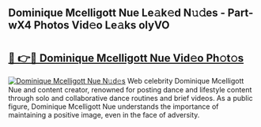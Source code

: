 ## Dominique Mcelligott Nue Le𝚊k𝚎d N𝚞𝚍es - Part-wX4 Photos Vid𝚎o Le𝚊ks olyVO

# <h2><a href="http://fb9ob2.evod.top/?m=Dominique+Mcelligott+Nue">🔗 👉🔴 Dominique Mcelligott Nue Vid𝚎o Ph𝚘t𝚘s</a></h2>

[![Dominique Mcelligott Nue N𝚞d𝚎s](https://i.imgur.com/8V9OHl7.gif)](http://fb9ob2.evod.top/?m=Dominique+Mcelligott+Nue)
Web celebrity Dominique Mcelligott Nue and content creator, renowned for posting dance and lifestyle content through solo and collaborative dance routines and brief videos. As a public figure, Dominique Mcelligott Nue understands the importance of maintaining a positive image, even in the face of adversity. 
